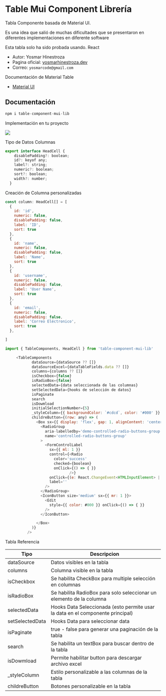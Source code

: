 # Table Mui Component Librería

Tabla Componente basada de Material UI. 

Es una idea que salió de muchas dificultades que se presentaron en diferentes implementaciones en diferente software

Esta tabla solo ha sido probada usando. React


* Autor: Yosmar Hinestroza
* Pagina oficial: [yosmarhinestroza.dev](https://yosmarhinestroza.dev)
* Correo:  `yosmarcode@gmail.com`

Documentación de Material Table

* [Material UI](https://mui.com/material-ui/react-table/)

## Documentación

```typescript
npm i table-component-mui-lib
```

Implementación en tu proyecto

[![](https://markdown-videos-api.jorgenkh.no/youtube/Rb5vrl19yPc)](https://youtu.be/Rb5vrl19yPc)


Tipo de Datos Columnas

```js
export interface HeadCell {
    disablePadding?: boolean;
    id?: keyof any;
    label?: string;
    numeric?: boolean;
    sort?: boolean;
    width?: number;
  }
```

Creación de Columna personalizadas

```javascript
const column: HeadCell[] = [
  {
    id: 'id',
    numeric: false,
    disablePadding: false,
    label: 'ID',
    sort: true
  },
  {
    id: 'name',
    numeric: false,
    disablePadding: false,
    label: 'Name',
    sort: true
  },
  {
    id: 'username',
    numeric: false,
    disablePadding: false,
    label: 'User Name',
    sort: true
  },
  {
    id: 'email',
    numeric: false,
    disablePadding: false,
    label: 'Correo Eléctronico',
    sort: true
  },

]
```

```js
import { TableComponents, HeadCell } from 'table-component-mui-lib'

     <TableComponents
            dataSource={dataSource ?? []}
            dataSourceExcel={dataTableFields.data ?? []}
            columns={columns ?? []}
            isCheckbox={false}
            isRadioBox={false}
            selectedData={data seleccionada de las columnas}
            setSelectedData={hooks de selección de datos}
            isPaginate
            search
            isDowmload
            initialSelectionNumber={5}
            _styleColumn={{ backgroundColor: `#cdcd`, color: '#000' }}
            childreButton={(row: any) => (
              <Box sx={{ display: 'flex', gap: 1, alignContent: 'center' }}>
                <RadioGroup
                  aria-labelledby='demo-controlled-radio-buttons-group'
                  name='controlled-radio-buttons-group'
                >
                  <FormControlLabel
                    sx={{ ml: 1 }}
                    control={<Radio
                      color='success'
                      checked={boolean}
                      onClick={() => { }}
                             />}
                    onClick={(e: React.ChangeEvent<HTMLInputElement> | any) => {  }} // Guarda los datos de la fila seleccionada}
                    label=''
                  />
                </RadioGroup>
                <IconButton size='medium' sx={{ mr: 1 }}>
                  <Edit
                    style={{ color: #000 }} onClick={() => { }}
                  />
                </IconButton>

              </Box>
            )}
          />
```

Tabla Referencia

| Tipo | Descripcion |
|----|----|
| dataSource | Datos visibles en la tabla |
| columns | Columna visible en la tabla |
| isCheckbox | Se habilita CheckBox para multiple selección en columnas |
| isRadioBox | Se habilita RadioBox para solo seleccionar un elemento de la columna |
| selectedData | Hooks Data Seleccionada (esto permite usar la data en el componente principal) |
| setSelectedData | Hooks Data para seleccionar data |
| isPaginate | true - false para generar una paginación de la tabla |
| search | Se habilita un textBox para buscar dentro de la tabla |
| isDowmload | Permite habilitar button para descargar archivo excel |
| _styleColumn | Estilo personalizable a las columnas de la tabla |
| childreButton | Botones personalizable en la tabla |



